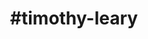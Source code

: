 ---
title: "#timothy-leary"
hashtag: "timothy-leary"
tags:
  - Psychologist
  - Psychonaut
  - Writer
  - Human Being
  - LSD
---